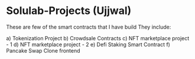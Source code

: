 # Solulab-Projects (Ujjwal)

These are few of the smart contracts that I have build
They include:

a) Tokenization Project
b) Crowdsale Contracts
c) NFT marketplace project - 1
d) NFT marketplace project - 2
e) Defi Staking Smart Contract 
f) Pancake Swap Clone frontend

